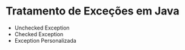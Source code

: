 # Tratamento de Exceções em Java

* Unchecked Exception
* Checked Exception
* Exception Personalizada